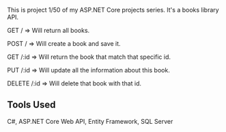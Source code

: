 This is project 1/50 of my ASP.NET Core projects series. It's a books library API.

GET / => Will return all books.

POST / => Will create a book and save it.

GET /:id => Will return the book that match that specific id.

PUT /:id => Will update all the information about this book.

DELETE /:id => Will delete that book with that id.

## Tools Used
C#, ASP.NET Core Web API, Entity Framework, SQL Server
